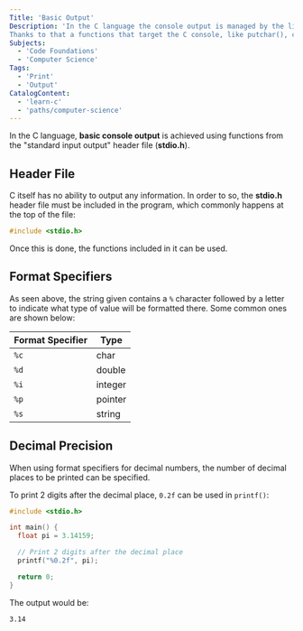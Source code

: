 ```yaml
---
Title: 'Basic Output'
Description: 'In the C language the console output is managed by the library stdio.h which has to be included.
Thanks to that a functions that target the C console, like putchar(), can be used.'
Subjects:
  - 'Code Foundations'
  - 'Computer Science'
Tags:
  - 'Print'
  - 'Output'
CatalogContent:
  - 'learn-c'
  - 'paths/computer-science'
---
```


In the C language, **basic console output** is achieved using functions from the "standard input output" header file (**stdio.h**).

## Header File

C itself has no ability to output any information. In order to so, the **stdio.h** header file must be included in the program, which commonly happens at the top of the file:

```c
#include <stdio.h>
```

Once this is done, the functions included in it can be used.

## Format Specifiers

As seen above, the string given contains a `%` character followed by a letter to indicate what type of value will be formatted there. Some common ones are shown below:

| Format Specifier | Type    |
| ---------------- | ------- |
| `%c`             | char    |
| `%d`             | double  |
| `%i`             | integer |
| `%p`             | pointer |
| `%s`             | string  |

## Decimal Precision

When using format specifiers for decimal numbers, the number of decimal places to be printed can be specified.

To print 2 digits after the decimal place, `0.2f` can be used in `printf()`:

```c
#include <stdio.h>

int main() {
  float pi = 3.14159;

  // Print 2 digits after the decimal place
  printf("%0.2f", pi);

  return 0;
}
```

The output would be:

```shell
3.14
```
